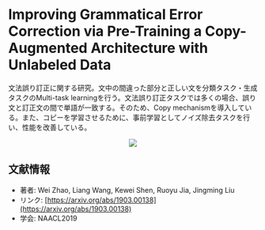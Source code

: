 # Improving Grammatical Error Correction via Pre-Training a Copy-Augmented Architecture with Unlabeled Data

文法誤り訂正に関する研究。文中の間違った部分と正しい文を分類タスク・生成タスクのMulti-task learningを行う。文法誤り訂正タスクでは多くの場合、誤り文と訂正文の間で単語が一致する。そのため、Copy mechanismを導入している。また、コピーを学習させるために、事前学習としてノイズ除去タスクを行い、性能を改善している。

<p align="center">
<img src=https://user-images.githubusercontent.com/53220859/65815104-b9c6ed80-e225-11e9-8c64-6cc87898be8f.png>
</p>


## 文献情報

- 著者: Wei Zhao, Liang Wang, Kewei Shen, Ruoyu Jia, Jingming Liu
- リンク: [https://arxiv.org/abs/1903.00138](https://arxiv.org/abs/1903.00138)
- 学会: NAACL2019
